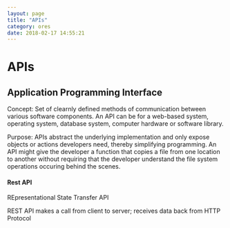 ```yaml
---
layout: page
title: "APIs"
category: ores
date: 2018-02-17 14:55:21
---
```


# APIs
Application Programming Interface
---

Concept: Set of clearnly defined methods of communication between various software components. An API can be for a web-based system, operating system, database system, computer hardware or software library. 

Purpose: APIs abstract the underlying implementation and only expose objects or actions developers need, thereby simplifying programming. An API might give the developer a function that copies a file from one location to another without requiring that the developer understand the file system operations occuring behind the scenes.

#### Rest API
REpresentational State Transfer API

REST API makes a call from client to server; receives data back from HTTP Protocol

